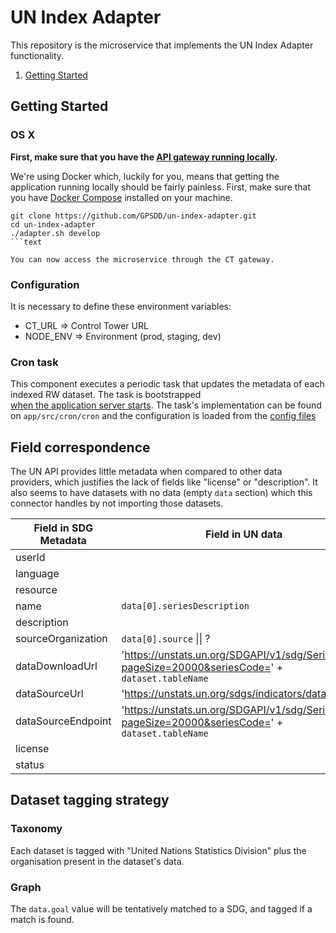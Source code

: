 # UN Index Adapter


This repository is the microservice that implements the UN Index Adapter functionality.

1. [Getting Started](#getting-started)

## Getting Started

### OS X

**First, make sure that you have the [API gateway running
locally](https://github.com/control-tower/control-tower).**

We're using Docker which, luckily for you, means that getting the
application running locally should be fairly painless. First, make sure
that you have [Docker Compose](https://docs.docker.com/compose/install/)
installed on your machine.

```
git clone https://github.com/GPSDD/un-index-adapter.git
cd un-index-adapter
./adapter.sh develop
```text

You can now access the microservice through the CT gateway.

```

### Configuration

It is necessary to define these environment variables:

* CT_URL => Control Tower URL
* NODE_ENV => Environment (prod, staging, dev)

### Cron task

This component executes a periodic task that updates the metadata of each indexed RW dataset. The task is bootstrapped  
[when the application server starts](https://github.com/GPSDD/un-index-adapter/blob/master/app/src/app.js#L19). 
The task's implementation can be found on `app/src/cron/cron` and the configuration is loaded from the 
[config files](https://github.com/GPSDD/un-index-adapter/blob/master/config/default.json#L18)

## Field correspondence

The UN API provides little metadata when compared to other data providers, which justifies the lack of fields like "license" or "description".
It also seems to have datasets with no data (empty `data` section) which this connector handles by not importing those datasets.


| Field in SDG Metadata     | Field in UN data      | Value         |
|---------------------------|-----------------------|---------------|
| userId                    |                       |               |
| language                  |                       | 'en'          |
| resource                  |                       |               |
| name                      | `data[0].seriesDescription` |               |
| description               | | |
| sourceOrganization        | `data[0].source` &#124;&#124; ?          | |
| dataDownloadUrl           | 'https://unstats.un.org/SDGAPI/v1/sdg/Series/Data?pageSize=20000&seriesCode=' + `dataset.tableName` | |
| dataSourceUrl             | 'https://unstats.un.org/sdgs/indicators/database/'        | |
| dataSourceEndpoint        | 'https://unstats.un.org/SDGAPI/v1/sdg/Series/Data?pageSize=20000&seriesCode=' + `dataset.tableName` | |
| license                   |                       | 'Other' |
| status                    |                       | 'published'   |



## Dataset tagging strategy


### Taxonomy

Each dataset is tagged with "United Nations Statistics Division" plus the organisation present in the dataset's data.


### Graph

The `data.goal` value will be tentatively matched to a SDG, and tagged if a match is found. 
